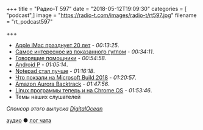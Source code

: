 +++
title = "Радио-Т 597"
date = "2018-05-12T19:09:30"
categories = [ "podcast",]
image = "https://radio-t.com/images/radio-t/rt597.jpg"
filename = "rt_podcast597"

+++

- [Apple iMac празднует 20 лет](http://money.cnn.com/2018/05/06/technology/imac-anniversary-apple/index.html) - *00:13:25*.
- [Самое интересное из показанного гуглом](https://www.wired.com/story/lens-google-visual-search-tool-update/) - *00:34:11*.
- [Говорящие помощники](https://www.nbcnews.com/tech/tech-news/google-now-ready-let-its-tech-do-your-talking-n872436) - *00:54:58*.
- [Android P](https://www.theverge.com/2018/5/8/17327302/android-p-update-new-features-changes-video-google-io-2018) - *01:05:14*.
- [Notepad стал лучше](https://blogs.msdn.microsoft.com/commandline/2018/05/08/extended-eol-in-notepad/) - *01:16:18*.
- [Что покзали на Microsoft Build 2018](https://www.theverge.com/2018/5/8/17319908/microsoft-build-conference-2018-news-recap-highlights-windows-10) - *01:20:57*.
- [Amazon Aurora Backtrack](https://aws.amazon.com/blogs/aws/amazon-aurora-backtrack-turn-back-time/) - *01:47:56*.
- [Linux программы теперь и на Chrome OS](https://techcrunch.com/2018/05/08/you-can-now-run-linux-apps-on-chrome-os/) - *01:53:46*.
- Темы наших слушателей

*Спонсор этого выпуска [DigitalOcean](https://www.digitalocean.com)*


[аудио](http://cdn.radio-t.com/rt_podcast597.mp3) ● [лог чата](http://chat.radio-t.com/logs/radio-t-597.html)
<audio src="http://cdn.radio-t.com/rt_podcast597.mp3" preload="none"></audio>